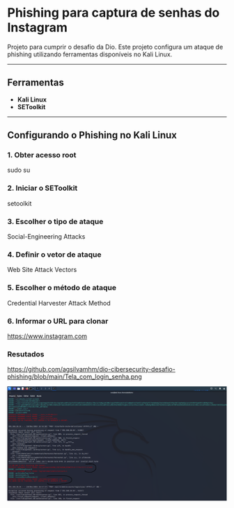 # Phishing para captura de senhas do Instagram

Projeto para cumprir o desafio da Dio. Este projeto configura um ataque de phishing utilizando ferramentas disponíveis no Kali Linux.

---

## Ferramentas
- **Kali Linux**
- **SEToolkit**

---

## Configurando o Phishing no Kali Linux

### 1. Obter acesso root
sudo su
### 2. Iniciar o SEToolkit
setoolkit
### 3. Escolher o tipo de ataque
Social-Engineering Attacks
### 4. Definir o vetor de ataque
Web Site Attack Vectors
### 5. Escolher o método de ataque
Credential Harvester Attack Method
### 6. Informar o URL para clonar
https://www.instagram.com

### Resutados

https://github.com/agsilvamhm/dio-cibersecurity-desafio-phishing/blob/main/Tela_com_login_senha.png

![Alt text](./Tela_com_login_senha.png "Optional title")
